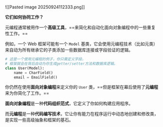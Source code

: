 
![[Pasted image 20250924112333.png]]

**它们如何协同工作？**

元编程通常被用作一个**高级工具**，==来简化和自动化面向对象编程中的一些重复性工作。==

例如，一个 Web 框架可能有一个 `Model` 基类，它会使用元编程技术（比如元类）来自动为所有继承它的子类添加一些数据库连接或字段验证的逻辑。

``` python
# 这是一个使用元编程的例子，你只需定义字段，
# 框架就会在背后自动为你生成getter/setter方法和数据库逻辑。
class User(Model):
    name = CharField()
    email = EmailField()
```

你仍然在使用**面向对象编程**来定义你的 `User` 类，==但是框架在幕后使用了**元编程**来为你简化了工作。==

**面向对象编程**是一种**代码组织范式**，它定义了你如何构建应用程序。

而**元编程**是一种**代码编写技术**，它让你有能力在程序运行中动态地创建和修改类，是实现一些高级抽象和框架的基石。
